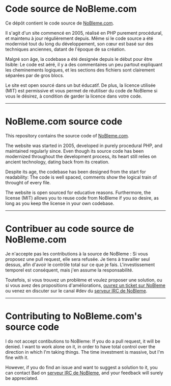 Code source de NoBleme.com
====================

Ce dépôt contient le code source de [NoBleme.com](http://nobleme.com).

Il s'agit d'un site commencé en 2005, réalisé en PHP purement procédural, et maintenu à jour régulièrement depuis. Même si le code source a été modernisé tout du long du développement, son cœur est basé sur des techniques anciennes, datant de l'époque de sa création.

Malgré son âge, la codebase a été designée depuis le début pour être lisible: Le code est aéré, il y a des commentaires un peu partout expliquant les cheminements logiques, et les sections des fichiers sont clairement séparées par de gros blocs.

Le site est open sourcé dans un but éducatif. De plus, la licence utilisée (MIT) est permissive et vous permet de réutiliser du code de NoBleme si vous le désirez, à condition de garder la licence dans votre code.

- - -

NoBleme.com source code
====================

This repository contains the source code of [NoBleme.com](http://nobleme.com).

The website was started in 2005, developed in purely procedural PHP, and maintained regularly since. Even though its source code has been modernized throughout the development process, its heart still relies on ancient technology, dating back from its creation.

Despite its age, the codebase has been designed from the start for readability: The code is well spaced, comments show the logical train of throught of every file.

The website is open sourced for educative reasons. Furthermore, the license (MIT) allows you to reuse code from NoBleme if you so desire, as long as you keep the license in your own codebase.

- - -

Contribuer au code source de NoBleme.com
====================

Je n'accepte pas les contributions à la source de NoBleme : Si vous proposez une pull request, elle sera refusée. Je tiens à travailler seul dessus, afin d'avoir le contrôle total sur ce que je fais. L'investissement temporel est conséquent, mais j'en assume la responsabilité.

Toutefois, si vous trouvez un problème et voulez proposer une solution, ou si vous avez des propositions d'améliorations, [ouvrez un ticket sur NoBleme](http://nobleme.com/pages/todo/add) ou venez en discuter sur le canal #dev du [serveur IRC de NoBleme](http://nobleme.com/pages/irc/index).

- - -

Contributing to NoBleme.com's source code
====================

I do not accept contibutions to NoBleme: If you do a pull request, it will be denied. I want to work alone on it, in order to have total control over the direction in which I'm taking things. The time investment is massive, but I'm fine with it.

However, if you do find an issue and want to suggest a solution to it, you can contact Bad on [serveur IRC de NoBleme](http://nobleme.com/pages/irc/index), and your feedback will surely be appreciated.